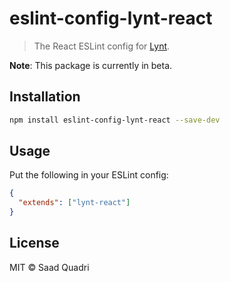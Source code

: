 # eslint-config-lynt-react

> The React ESLint config for [Lynt](https://github.com/saadq/lynt).

**Note**: This package is currently in beta.

## Installation

```bash
npm install eslint-config-lynt-react --save-dev
```

## Usage

Put the following in your ESLint config:

```json
{
  "extends": ["lynt-react"]
}
```

## License
MIT &copy; Saad Quadri
